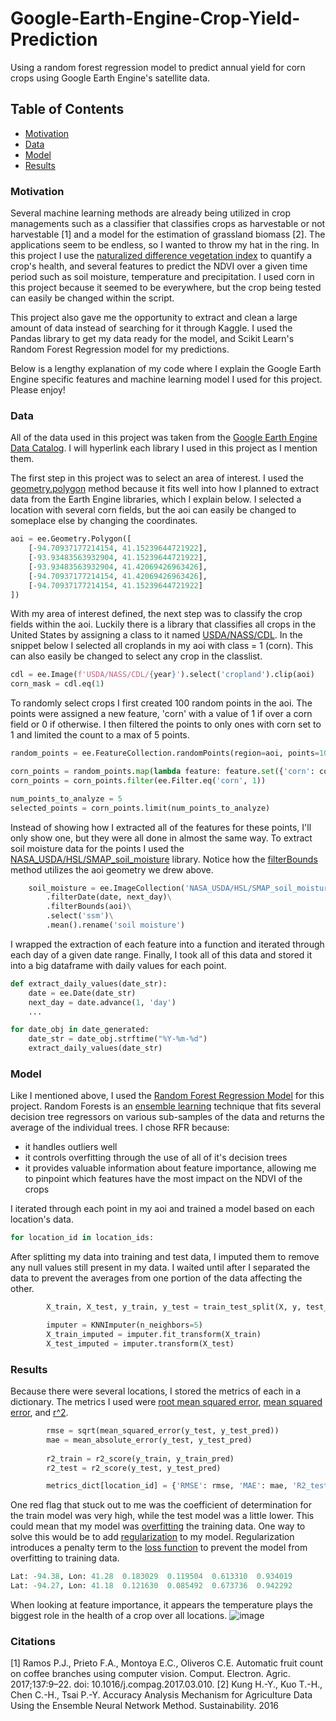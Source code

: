 # Google-Earth-Engine-Crop-Yield-Prediction
Using a random forest regression model to predict annual yield for corn crops using Google Earth Engine's satellite data. 

## Table of Contents
* [Motivation](#motivation)
* [Data](#data)
* [Model](#model)
* [Results](#results)

### Motivation
Several machine learning methods are already being utilized in crop managements such as a classifier that classifies crops as harvestable or not harvestable [1] and a model for the estimation of grassland biomass [2]. The applications seem to be endless, so I wanted to throw my hat in the ring. In this project I use the [naturalized difference vegetation index](https://en.wikipedia.org/wiki/Normalized_difference_vegetation_index) to quantify a crop's health, and several features to predict the NDVI over a given time period such as soil moisture, temperature and precipitation. I used corn in this project because it seemed to be everywhere, but the crop being tested can easily be changed within the script. 

This project also gave me the opportunity to extract and clean a large amount of data instead of searching for it through Kaggle. I used the Pandas library to get my data ready for the model, and Scikit Learn's Random Forest Regression model for my predictions. 

Below is a lengthy explanation of my code where I explain the Google Earth Engine specific features and machine learning model I used for this project. Please enjoy! 

### Data
All of the data used in this project was taken from the [Google Earth Engine Data Catalog](https://developers.google.com/earth-engine/datasets). I will hyperlink each library I used in this project as I mention them.

The first step in this project was to select an area of interest. I used the [geometry.polygon](https://developers.google.com/earth-engine/apidocs/ee-geometry-polygon) method because it fits well into how I planned to extract data from the Earth Engine libraries, which I explain below. I selected a location with several corn fields, but the aoi can easily be changed to someplace else by changing the coordinates.
```python
aoi = ee.Geometry.Polygon([
    [-94.70937177214154, 41.15239644721922],
    [-93.93483563932904, 41.15239644721922],
    [-93.93483563932904, 41.42069426963426],
    [-94.70937177214154, 41.42069426963426],
    [-94.70937177214154, 41.15239644721922]
])
```

With my area of interest defined, the next step was to classify the crop fields within the aoi. Luckily there is a library that classifies all crops in the United States by assigning a class to it named [USDA/NASS/CDL](https://developers.google.com/earth-engine/datasets/catalog/USDA_NASS_CDL). In the snippet below I selected all croplands in my aoi with class = 1 (corn). This can also easily be changed to select any crop in the classlist. 
```python
cdl = ee.Image(f'USDA/NASS/CDL/{year}').select('cropland').clip(aoi)
corn_mask = cdl.eq(1)
```

To randomly select crops I first created 100 random points in the aoi. The points were assigned a new feature, 'corn' with a value of 1 if over a corn field or 0 if otherwise. I then filtered the points to only ones with corn set to 1 and limited the count to a max of 5 points. 
```python
random_points = ee.FeatureCollection.randomPoints(region=aoi, points=100, seed=42)

corn_points = random_points.map(lambda feature: feature.set({'corn': corn_mask.reduceRegion(ee.Reducer.first(), feature.geometry(), 30)}))
corn_points = corn_points.filter(ee.Filter.eq('corn', 1))

num_points_to_analyze = 5
selected_points = corn_points.limit(num_points_to_analyze)
```

Instead of showing how I extracted all of the features for these points, I'll only show one, but they were all done in almost the same way. To extract soil moisture data for the points I used the [NASA_USDA/HSL/SMAP_soil_moisture](https://explorer.earthengine.google.com/#detail/NASA_USDA%2FHSL%2FSMAP_soil_moisture) library. Notice how the [filterBounds](https://developers.google.com/earth-engine/apidocs/ee-imagecollection-filterbounds) method  utilizes the aoi geometry we drew above. 

```python
    soil_moisture = ee.ImageCollection('NASA_USDA/HSL/SMAP_soil_moisture')\
        .filterDate(date, next_day)\
        .filterBounds(aoi)\
        .select('ssm')\
        .mean().rename('soil moisture')
```

I wrapped the extraction of each feature into a function and iterated through each day of a given date range. Finally, I took all of this data and stored it into a big dataframe with daily values for each point. 
```python
def extract_daily_values(date_str):
    date = ee.Date(date_str)
    next_day = date.advance(1, 'day')
    ...

for date_obj in date_generated:
    date_str = date_obj.strftime("%Y-%m-%d")
    extract_daily_values(date_str)
```

### Model
Like I mentioned above, I used the [Random Forest Regression Model](https://scikit-learn.org/stable/modules/generated/sklearn.ensemble.RandomForestRegressor.html) for this project. Random Forests is an [ensemble learning](https://en.wikipedia.org/wiki/Ensemble_learning) technique that fits several decision tree regressors on various sub-samples of the data and returns the average of the individual trees. I chose RFR because:
* it handles outliers well
* it controls overfitting through the use of all of it's decision trees
* it provides valuable information about feature importance, allowing me to pinpoint which features have the most impact on the NDVI of the crops

I iterated through each point in my aoi and trained a model based on each location's data. 
```python
for location_id in location_ids:
```

After splitting my data into training and test data, I imputed them to remove any null values still present in my data. I waited until after I separated the data to prevent the averages from one portion of the data affecting the other. 
```python
        X_train, X_test, y_train, y_test = train_test_split(X, y, test_size=0.3, random_state=42)

        imputer = KNNImputer(n_neighbors=5)
        X_train_imputed = imputer.fit_transform(X_train)
        X_test_imputed = imputer.transform(X_test)
```

### Results
Because there were several locations, I stored the metrics of each in a dictionary. The metrics I used were [root mean squared error](https://en.wikipedia.org/wiki/Root-mean-square_deviation), [mean squared error](https://en.wikipedia.org/wiki/Mean_squared_error), and [r^2](https://en.wikipedia.org/wiki/Coefficient_of_determination). 
```python
        rmse = sqrt(mean_squared_error(y_test, y_test_pred))
        mae = mean_absolute_error(y_test, y_test_pred)
        
        r2_train = r2_score(y_train, y_train_pred)
        r2_test = r2_score(y_test, y_test_pred)

        metrics_dict[location_id] = {'RMSE': rmse, 'MAE': mae, 'R2_test': r2_test, 'R2_train': r2_train}
```

One red flag that stuck out to me was the coefficient of determination for the train model was very high, while the test model was a little lower. This could mean that my model was [overfitting](https://en.wikipedia.org/wiki/Overfitting) the training data. One way to solve this would be to add [regularization](https://en.wikipedia.org/wiki/Regularization_(mathematics)) to my model. Regularization introduces a penalty term to the [loss function](https://en.wikipedia.org/wiki/Loss_function) to prevent the model from overfitting to training data. 

```python
Lat: -94.38, Lon: 41.28  0.183029  0.119504  0.613310  0.934019
Lat: -94.27, Lon: 41.18  0.121630  0.085492  0.673736  0.942292
```

When looking at feature importance, it appears the temperature plays the biggest role in the health of a crop over all locations.
![image](https://github.com/gbarbosa99/Google-Earth-Engine-Crop-Yield-Prediction/assets/99455542/5dfbe6f8-5673-4886-b0e0-6170f94965b8)

### Citations
[1] Ramos P.J., Prieto F.A., Montoya E.C., Oliveros C.E. Automatic fruit count on coffee branches using computer vision. Comput. Electron. Agric. 2017;137:9–22. doi: 10.1016/j.compag.2017.03.010.
[2] Kung H.-Y., Kuo T.-H., Chen C.-H., Tsai P.-Y. Accuracy Analysis Mechanism for Agriculture Data Using the Ensemble Neural Network Method. Sustainability. 2016
